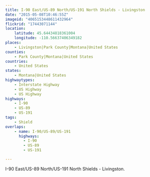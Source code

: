 ```yaml
---
title: I-90 East/US-89 North/US-191 North Shields - Livingston
date: "2015-05-08T10:46:55Z"
imageid: "4065153448611432964"
flickrid: "17443071144"
location:
    latitude: 45.64434818361004
    longitude: -110.56637406349182
places:
    - Livingston|Park County|Montana|United States
counties:
    - Park County|Montana|United States
countries:
    - United States
states:
    - Montana|United States
highwaytypes:
    - Interstate Highway
    - US Highway
    - US Highway
highways:
    - I-90
    - US-89
    - US-191
tags:
    - Shield
overlaps:
    - name: I-90/US-89/US-191
      highways:
        - I-90
        - US-89
        - US-191

---
```

I-90 East/US-89 North/US-191 North Shields - Livingston.